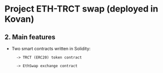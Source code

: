 # Project ETH-TRCT swap (deployed in Kovan)

## 2. Main features

- Two smart contracts written in Solidity:

        -> TRCT (ERC20) token contract

        -> EthSwap exchange contract
